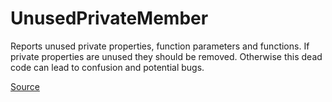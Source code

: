 # UnusedPrivateMember

Reports unused private properties, function parameters and functions.
If private properties are unused they should be removed. Otherwise this dead code
can lead to confusion and potential bugs.


[Source](https://arturbosch.github.io/detekt/style.html#unusedprivatemember)
